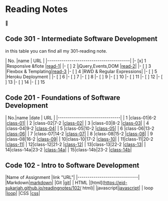 # Reading Notes
:black_heart:

## Code 301 - Intermediate Software Development
in this table you can find all my 301-reading note.

| No.     |name                | URL      |
|-----------------------------------------|
|- [x] 1  |Responsive &flote   |[read-1](https://eid-sukariah.github.io/readingnote/301/read-1)|
|- [ ] 2  |jQuery,Events,DOM   |[read-2](https://eid-sukariah.github.io/readingnote/301/read-2)|
|- [ ] 3  |Flexbox & Templating|[read-3](https://eid-sukariah.github.io/readingnote/301/read-3)
|- [ ] 4  |RWD & Regular Expressions|
|- [ ] 5  |Heroku Deployment   |
|- [ ] 6
|- [ ] 7
|- [ ] 8
|- [ ] 9
|- [ ] 10
|- [ ] 11
|- [ ] 12
|- [ ] 13
|- [ ] 14
|- [ ] 15


## Code 201 - Foundations of Software Development

| No.|name    |date  | URL      |
|-------------------------------|
|  1 |class-01|6-2   |[class-01](https://eid-sukariah.github.io/readingnote/201/class-01)|
|  2 |class-02|7-2   |[class-02](https://eid-sukariah.github.io/readingnote/201/class-02)|
|  3 |class-03|8-2   |[class-03](https://eid-sukariah.github.io/readingnote/201/class-03)|
|  4 |class-04|9-2   |[class-04](https://eid-sukariah.github.io/readingnote/201/class-04)|
|  5 |class-05|10-2  |[class-05](https://eid-sukariah.github.io/readingnote/201/class-05)|
|  6 |class-06|13-2  |[class-06](https://eid-sukariah.github.io/readingnote/201/class-06)|
|  7 |class-07|14-2  |[class-07](https://eid-sukariah.github.io/readingnote/201/class-07)|
|  8 |class-08|15-2  |[class-08](https://eid-sukariah.github.io/readingnote/201/class-08)|
|  9 |class-08|16-2  |[class-09](https://eid-sukariah.github.io/readingnote/201/class-09)|
|  10|class-10|17-2  |[class-10](https://eid-sukariah.github.io/readingnote/201/class-10)|
|  11|class-11|20-2  |[class-11](https://eid-sukariah.github.io/readingnote/201/class-11)|
|  12|class-12|21-2  |[class-12](https://eid-sukariah.github.io/readingnote/201/class-12)|
|  13|class-13|22-2  |[class-13](https://eid-sukariah.github.io/readingnote/201/class-13)|
|  14|class-14a|23-2  |[class-14a](https://eid-sukariah.github.io/readingnote/201/class-14a)|
|  15|class-14b|23-2  |[class-14b](https://eid-sukariah.github.io/readingnote/201/class-14b)|



## Code 102 - Intro to Software Development

|Name of Assignment |link "URL"|
|------------------------------|
|Markdown|[markdown](https://eid-sukariah.github.io/readingnotes/102/markdown)|
|Git     |[git](https://eid-sukariah.github.io/readingnotes/102/git)|
|  HTML  |[html](https://eid-sukariah.github.io/readingnotes/102/ html)|
|javascript|[javascript](https://eid-sukariah.github.io/readingnotes/102/javascript)|
| loop   |[loop](https://eid-sukariah.github.io/readingnotes/102/loop)|
|CSS     |[css](https://eid-sukariah.github.io/readingnotes/102/css)|








